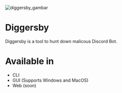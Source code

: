 ![diggersby_gambar](https://github.com/user-attachments/assets/030a9469-c907-4508-a189-e0f9018156ac)

# Diggersby 
Diggersby is a tool to hunt down malicous Discord Bot.


# Available in
- CLI
- GUI (Supports Windows and MacOS)
- Web (soon)

